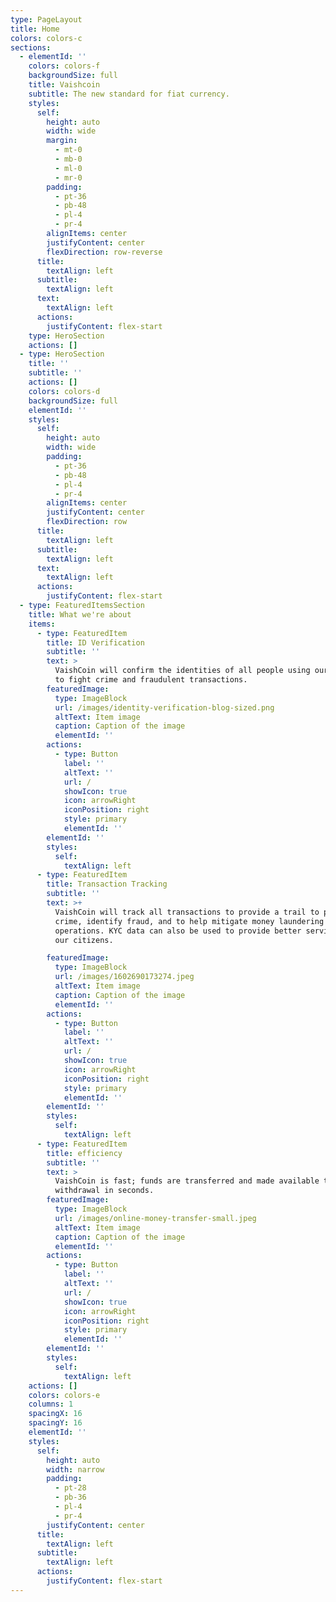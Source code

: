 ```yaml
---
type: PageLayout
title: Home
colors: colors-c
sections:
  - elementId: ''
    colors: colors-f
    backgroundSize: full
    title: Vaishcoin
    subtitle: The new standard for fiat currency.
    styles:
      self:
        height: auto
        width: wide
        margin:
          - mt-0
          - mb-0
          - ml-0
          - mr-0
        padding:
          - pt-36
          - pb-48
          - pl-4
          - pr-4
        alignItems: center
        justifyContent: center
        flexDirection: row-reverse
      title:
        textAlign: left
      subtitle:
        textAlign: left
      text:
        textAlign: left
      actions:
        justifyContent: flex-start
    type: HeroSection
    actions: []
  - type: HeroSection
    title: ''
    subtitle: ''
    actions: []
    colors: colors-d
    backgroundSize: full
    elementId: ''
    styles:
      self:
        height: auto
        width: wide
        padding:
          - pt-36
          - pb-48
          - pl-4
          - pr-4
        alignItems: center
        justifyContent: center
        flexDirection: row
      title:
        textAlign: left
      subtitle:
        textAlign: left
      text:
        textAlign: left
      actions:
        justifyContent: flex-start
  - type: FeaturedItemsSection
    title: What we're about
    items:
      - type: FeaturedItem
        title: ID Verification
        subtitle: ''
        text: >
          VaishCoin will confirm the identities of all people using our product
          to fight crime and fraudulent transactions.
        featuredImage:
          type: ImageBlock
          url: /images/identity-verification-blog-sized.png
          altText: Item image
          caption: Caption of the image
          elementId: ''
        actions:
          - type: Button
            label: ''
            altText: ''
            url: /
            showIcon: true
            icon: arrowRight
            iconPosition: right
            style: primary
            elementId: ''
        elementId: ''
        styles:
          self:
            textAlign: left
      - type: FeaturedItem
        title: Transaction Tracking
        subtitle: ''
        text: >+
          VaishCoin will track all transactions to provide a trail to prevent
          crime, identify fraud, and to help mitigate money laundering
          operations. KYC data can also be used to provide better services to
          our citizens.

        featuredImage:
          type: ImageBlock
          url: /images/1602690173274.jpeg
          altText: Item image
          caption: Caption of the image
          elementId: ''
        actions:
          - type: Button
            label: ''
            altText: ''
            url: /
            showIcon: true
            icon: arrowRight
            iconPosition: right
            style: primary
            elementId: ''
        elementId: ''
        styles:
          self:
            textAlign: left
      - type: FeaturedItem
        title: efficiency
        subtitle: ''
        text: >
          VaishCoin is fast; funds are transferred and made available to
          withdrawal in seconds.
        featuredImage:
          type: ImageBlock
          url: /images/online-money-transfer-small.jpeg
          altText: Item image
          caption: Caption of the image
          elementId: ''
        actions:
          - type: Button
            label: ''
            altText: ''
            url: /
            showIcon: true
            icon: arrowRight
            iconPosition: right
            style: primary
            elementId: ''
        elementId: ''
        styles:
          self:
            textAlign: left
    actions: []
    colors: colors-e
    columns: 1
    spacingX: 16
    spacingY: 16
    elementId: ''
    styles:
      self:
        height: auto
        width: narrow
        padding:
          - pt-28
          - pb-36
          - pl-4
          - pr-4
        justifyContent: center
      title:
        textAlign: left
      subtitle:
        textAlign: left
      actions:
        justifyContent: flex-start
---
```

